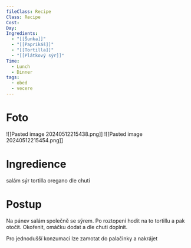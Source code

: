 ```yaml
---
fileClass: Recipe
Class: Recipe
Cost: 
Day: 
Ingredients:
  - "[[Šunka]]"
  - "[[Paprikáš]]"
  - "[[Tortilla]]"
  - "[[Plátkový sýr]]"
Time:
  - Lunch
  - Dinner
tags:
  - obed
  - vecere
---
```

# Foto 
![[Pasted image 20240512215438.png]]
![[Pasted image 20240512215454.png]]
# Ingredience

salám 
sýr
tortilla
oregano
dle chuti

# Postup 

Na pánev salám společně se sýrem. Po roztopení hodit na to tortillu a pak otočit. Okořenit, omáčku dodat a dle chuti doplnit. 

Pro jednodušší konzumaci lze zamotat do palačinky a nakrájet 